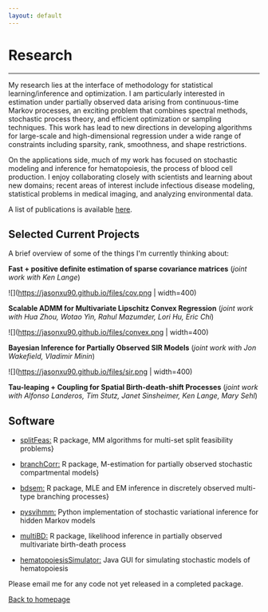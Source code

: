 ```yaml
---
layout: default
---
```


# [](#header-1)Research
-------

My research lies at the interface of methodology for statistical learning/inference and optimization. I am particularly interested in estimation under partially observed data arising from continuous-time Markov processes, an exciting problem that combines spectral methods, stochastic process theory, and efficient optimization or sampling techniques. This work has lead to new directions in developing algorithms for large-scale and high-dimensional regression under a wide range of constraints including sparsity, rank, smoothness, and shape restrictions. 

On the applications side, much of my work has focused on stochastic modeling and inference for hematopoiesis, the process of blood cell production. I enjoy collaborating closely with scientists and learning about new domains; recent areas of interest include infectious disease modeling, statistical problems in medical imaging, and analyzing environmental data.

A list of publications is available [here](https://jasonxu90.github.io/publications.html).


Selected Current Projects
-------
A brief overview of some of the things I'm currently thinking about:

__Fast + positive definite estimation of sparse covariance matrices__ (_joint work with Ken Lange_)

![](https://jasonxu90.github.io/files/cov.png  | width=400)

__Scalable ADMM for Multivariate Lipschitz Convex Regression__ (_joint work with Hua Zhou, Wotao Yin, Rahul Mazumder, Lori Hu, Eric Chi_)

![](https://jasonxu90.github.io/files/convex.png  | width=400)

__Bayesian Inference for Partially Observed SIR Models__ (_joint work with Jon Wakefield, Vladimir Minin_)

![](https://jasonxu90.github.io/files/sir.png  | width=400)

__Tau-leaping + Coupling for Spatial Birth-death-shift Processes__ (_joint work with Alfonso Landeros, Tim Stutz, Janet Sinsheimer, Ken Lange, Mary Sehl_)


Software
-------
* [splitFeas:](https://github.com/jasonxu90/splitFeas) R package, MM algorithms for multi-set split feasibility problems} 

* [branchCorr:](https://github.com/jasonxu90/branchCorr) R package, M-estimation for partially observed stochastic compartmental models} 

* [bdsem:](https://github.com/jasonxu90/bdsem) R package, MLE and EM inference in discretely observed multi-type branching processes} 

* [pysvihmm:](https://github.com/dillonalaird/pysvihmm) Python implementation of stochastic variational inference for hidden Markov models 

* [multiBD:](https://cran.rstudio.com/web/packages/MultiBD/index.html) R package, likelihood inference in partially observed multivariate birth-death process 

* [hematopoiesisSimulator:](https://els.comotion.uw.edu/express_license_technologies/hematopoiesissimulator) Java GUI for simulating stochastic models of hematopoiesis

Please email me for any code not yet released in a completed package.

[Back to homepage](./)

